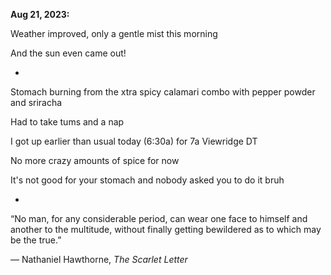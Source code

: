 **Aug 21, 2023:**

Weather improved, only a gentle mist this morning

And the sun even came out!

-

Stomach burning from the xtra spicy calamari combo with pepper powder and sriracha

Had to take tums and a nap

I got up earlier than usual today (6:30a) for 7a Viewridge DT

No more crazy amounts of spice for now

It's not good for your stomach and nobody asked you to do it bruh

-

“No man, for any considerable period, can wear one face to himself and another to the multitude, without finally getting bewildered as to which may be the true.” 

― Nathaniel Hawthorne, _The Scarlet Letter_
